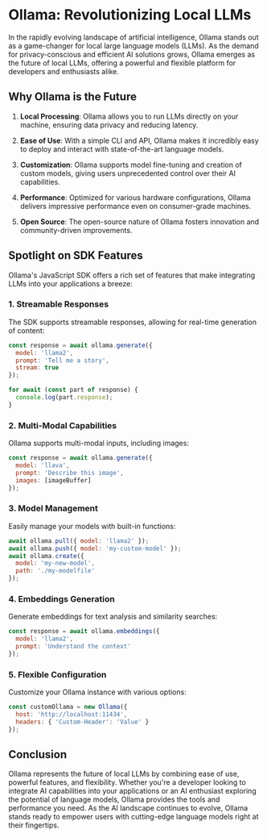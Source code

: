 

  # Ollama: Revolutionizing Local LLMs

In the rapidly evolving landscape of artificial intelligence, Ollama stands out as a game-changer for local large language models (LLMs). As the demand for privacy-conscious and efficient AI solutions grows, Ollama emerges as the future of local LLMs, offering a powerful and flexible platform for developers and enthusiasts alike.

## Why Ollama is the Future

1. **Local Processing**: Ollama allows you to run LLMs directly on your machine, ensuring data privacy and reducing latency.

2. **Ease of Use**: With a simple CLI and API, Ollama makes it incredibly easy to deploy and interact with state-of-the-art language models.

3. **Customization**: Ollama supports model fine-tuning and creation of custom models, giving users unprecedented control over their AI capabilities.

4. **Performance**: Optimized for various hardware configurations, Ollama delivers impressive performance even on consumer-grade machines.

5. **Open Source**: The open-source nature of Ollama fosters innovation and community-driven improvements.

## Spotlight on SDK Features

Ollama's JavaScript SDK offers a rich set of features that make integrating LLMs into your applications a breeze:

### 1. Streamable Responses

The SDK supports streamable responses, allowing for real-time generation of content:

```javascript
const response = await ollama.generate({
  model: 'llama2',
  prompt: 'Tell me a story',
  stream: true
});

for await (const part of response) {
  console.log(part.response);
}
```

### 2. Multi-Modal Capabilities

Ollama supports multi-modal inputs, including images:

```javascript
const response = await ollama.generate({
  model: 'llava',
  prompt: 'Describe this image',
  images: [imageBuffer]
});
```

### 3. Model Management

Easily manage your models with built-in functions:

```javascript
await ollama.pull({ model: 'llama2' });
await ollama.push({ model: 'my-custom-model' });
await ollama.create({
  model: 'my-new-model',
  path: './my-modelfile'
});
```

### 4. Embeddings Generation

Generate embeddings for text analysis and similarity searches:

```javascript
const response = await ollama.embeddings({
  model: 'llama2',
  prompt: 'Understand the context'
});
```

### 5. Flexible Configuration

Customize your Ollama instance with various options:

```javascript
const customOllama = new Ollama({
  host: 'http://localhost:11434',
  headers: { 'Custom-Header': 'Value' }
});
```

## Conclusion

Ollama represents the future of local LLMs by combining ease of use, powerful features, and flexibility. Whether you're a developer looking to integrate AI capabilities into your applications or an AI enthusiast exploring the potential of language models, Ollama provides the tools and performance you need. As the AI landscape continues to evolve, Ollama stands ready to empower users with cutting-edge language models right at their fingertips.

  